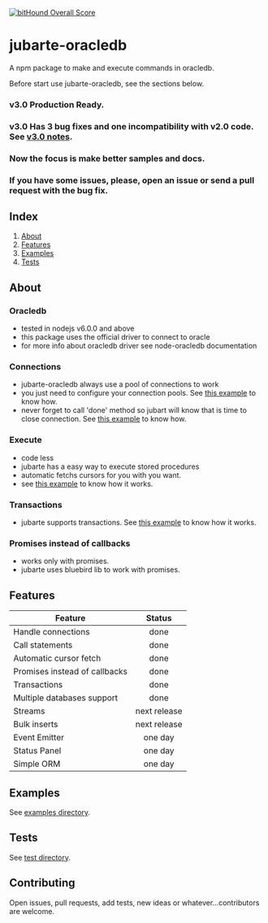 [![bitHound Overall Score](https://www.bithound.io/github/rafael-pinho/jubarte-oracledb/badges/score.svg)](https://www.bithound.io/github/rafael-pinho/jubarte-oracledb)

# jubarte-oracledb

A npm package to make and execute commands in oracledb.

Before start use jubarte-oracledb, see the sections below. 

### v3.0 Production Ready. ###
### v3.0 Has 3 bug fixes and one incompatibility with v2.0 code. See [v3.0 notes](./docs/next-release.md). ###
### Now the focus is make better samples and docs. ###
### If you have some issues, please, open an issue or send a pull request with the bug fix. ###

## Index

1. [About](#about)
2. [Features](#features)
3. [Examples](#examples)
4. [Tests](#tests)

## About

### Oracledb
  * tested in nodejs v6.0.0 and above 
  * this package uses the official driver to connect to oracle
  * for more info about oracledb driver see node-oracledb documentation

### Connections
  * jubarte-oracledb always use a pool of connections to work
  * you just need to configure your connection pools. 
  See [this example](./examples/0-configuration) to know how.
  * never forget to call 'done' method so jubart will know that is time to close connection. 
  See [this example](./examples/1-execute-select) to know how.

### Execute
  * code less
  * jubarte has a easy way to execute stored procedures
  * automatic fetchs cursors for you with you want. 
  * see [this example](./examples/2-execute-procedure) to know how it works.

### Transactions
  * jubarte supports transactions.
  See [this example](./examples/3-execute-many-procedures) to know how it works.
    
### Promises instead of callbacks
  * works only with promises.
  * jubarte uses bluebird lib to work with promises.

## Features

| Feature | Status |
|---|:---:|
| Handle connections | done |
| Call statements | done |
| Automatic cursor fetch | done |
| Promises instead of callbacks | done |
| Transactions | done |
| Multiple databases support | done |
| Streams | next release |
| Bulk inserts | next release |
| Event Emitter | one day |
| Status Panel | one day |
| Simple ORM | one day |

## Examples
See [examples directory](examples/).

## Tests
See [test directory](test/).

## Contributing
Open issues, pull requests, add tests, new ideas or whatever...contributors are welcome.
